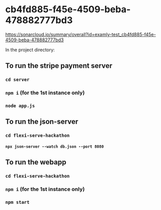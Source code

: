 # cb4fd885-f45e-4509-beba-478882777bd3

https://sonarcloud.io/summary/overall?id=examly-test_cb4fd885-f45e-4509-beba-478882777bd3

In the project directory:

## To run the stripe payment server

### `cd server`
### `npm i` (for the 1st instance only)
### `node app.js`


## To run the json-server

### `cd flexi-serve-hackathon`
#### `npx json-server --watch db.json --port 8080`


## To run the webapp

### `cd flexi-serve-hackathon`
### `npm i` (for the 1st instance only)
### `npm start`
